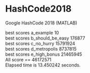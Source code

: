 # HashCode2018
Google HashCode 2018 (MATLAB)

best scores a_example 10  
best scores b_should_be_easy 176877   
best scores c_no_hurry 15791924   
best scores d_metropolis 8737815  
best scores e_high_bonus 21465945   
All score == 46172571   
Elapsed time is 13.450242 seconds. 
